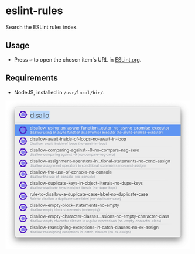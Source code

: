 # eslint-rules

Search the ESLint rules index.

## Usage

- Press <kbd>⏎</kbd> to open the chosen item's URL in [ESLint.org](https://eslint.org).

## Requirements

- NodeJS, installed in `/usr/local/bin/`.

![screenshot](screenshot.png?raw=true)
